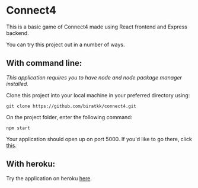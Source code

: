 # Connect4

This is a basic game of Connect4 made using React frontend and Express backend. 

You can try this project out in a number of ways.

## With command line:

*This application requires you to have node and node package manager installed.*

Clone this project into your local machine in your preferred directory using:

```git clone https://github.com/biratkk/connect4.git```

On the project folder, enter the following command:

```npm start```

Your application should open up on port 5000. If you'd like to go there, click [this](http://localhost:5000/).

## With heroku:

Try the application on heroku [here](https://connect4-project-ai.herokuapp.com/).